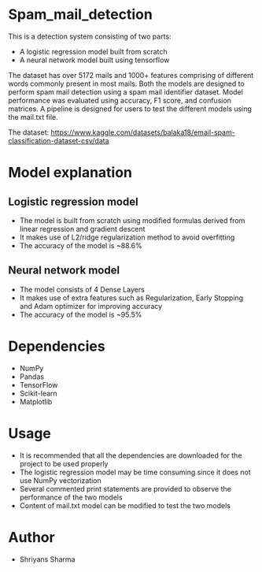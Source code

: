 # Spam_mail_detection

This is a detection system consisting of two parts: 
  - A logistic regression model built from scratch
  - A neural network model built using tensorflow

The dataset has over 5172 mails and 1000+ features comprising of different words commonly present in most mails.
Both the models are designed to perform spam mail detection using a spam mail identifier dataset.
Model performance was evaluated using accuracy, F1 score, and confusion matrices.
A pipeline is designed for users to test the different models using the mail.txt file.

The dataset: https://www.kaggle.com/datasets/balaka18/email-spam-classification-dataset-csv/data

# Model explanation

## Logistic regression model

  - The model is built from scratch using modified formulas derived from linear regression and gradient descent
  - It makes use of L2/ridge regularization method to avoid overfitting
  - The accuracy of the model is ~88.6%

## Neural network model
  - The model consists of 4 Dense Layers
  - It makes use of extra features such as Regularization, Early Stopping and Adam optimizer for improving accuracy
  - The accuracy of the model is ~95.5%

# Dependencies
  - NumPy
  - Pandas
  - TensorFlow
  - Scikit-learn
  - Matplotlib

# Usage

  - It is recommended that all the dependencies are downloaded for the project to be used properly
  - The logistic regression model may be time consuming since it does not use NumPy vectorization
  - Several commented print statements are provided to observe the performance of the two models
  - Content of mail.txt model can be modified to test the two models

# Author

  - Shriyans Sharma
